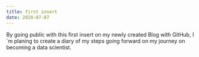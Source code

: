 ```yaml
---
title: first insert
date: 2020-07-07
---
```

By going public with this first insert on my newly created Blog with GitHub,
I´m planing to create a diary of my steps going forward on my journey on becoming a data scientist.
